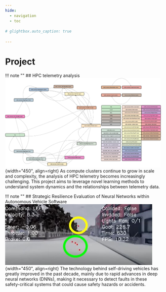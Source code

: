 ```yaml
---
hide:
  - navigation
  - toc

# glightbox.auto_caption: true

---
```

# Project

!!! note ""
    ## HPC telemetry analysis
    ![portrait](assets/project/sc_poster_graph.png){width="450", align=right}
    As compute clusters continue to grow in scale and complexity, the analysis of HPC telemetry becomes increasingly challenging. This project aims to leverage novel learning methods to understand system dynamics and the relationships between telemetry data.

!!! note ""
    ## Strategic Resilience Evaluation of Neural Networks within Autonomous Vehicle Software
    ![portrait](assets/project/lbc_left_turn.jpg){width="450", align=right}
    The technology behind self-driving vehicles has greatly improved in the past decade, mainly due to rapid advances in deep neural networks (DNNs), making it necessary to detect faults in these safety-critical systems that could cause safety hazards or accidents.
